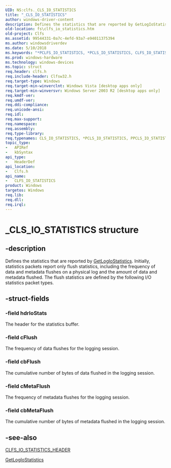 ```yaml
---
UID: NS:clfs._CLS_IO_STATISTICS
title: "_CLS_IO_STATISTICS"
author: windows-driver-content
description: Defines the statistics that are reported by GetLogIoStatistics.
old-location: fs\clfs_io_statistics.htm
old-project: Clfs
ms.assetid: 99544331-0a7c-4efd-93a7-e94011375394
ms.author: windowsdriverdev
ms.date: 5/10/2018
ms.keywords: "*PCLFS_IO_STATISTICS, *PCLS_IO_STATISTICS, CLFS_IO_STATISTICS, CLFS_IO_STATISTICS structure [Files], CLS_IO_STATISTICS, PCLFS_IO_STATISTICS, PCLFS_IO_STATISTICS structure pointer [Files], PPCLFS_IO_STATISTICS, PPCLFS_IO_STATISTICS structure pointer [Files], PPCLS_IO_STATISTICS, _CLS_IO_STATISTICS, clfs/PCLFS_IO_STATISTICS, clfs/PPCLFS_IO_STATISTICS, clfs/_CLFS_IO_STATISTICS, fs.clfs_io_statistics"
ms.prod: windows-hardware
ms.technology: windows-devices
ms.topic: struct
req.header: clfs.h
req.include-header: Clfsw32.h
req.target-type: Windows
req.target-min-winverclnt: Windows Vista [desktop apps only]
req.target-min-winversvr: Windows Server 2003 R2 [desktop apps only]
req.kmdf-ver: 
req.umdf-ver: 
req.ddi-compliance: 
req.unicode-ansi: 
req.idl: 
req.max-support: 
req.namespace: 
req.assembly: 
req.type-library: 
req.typenames: CLS_IO_STATISTICS, *PCLS_IO_STATISTICS, PPCLS_IO_STATISTICS
topic_type:
-	APIRef
-	kbSyntax
api_type:
-	HeaderDef
api_location:
-	Clfs.h
api_name:
-	CLFS_IO_STATISTICS
product: Windows
targetos: Windows
req.lib: 
req.dll: 
req.irql: 
---
```


# _CLS_IO_STATISTICS structure


## -description


Defines the  statistics that are reported by  <a href="https://msdn.microsoft.com/1d4a5486-8a9e-480a-952c-12fc7386af3e">GetLogIoStatistics</a>.  Initially, statistics packets report only flush statistics, including the frequency of data and metadata flushes on a physical log and the amount of data and metadata flushed.  The flush statistics are defined by the following I/O statistics packet types.


## -struct-fields




### -field hdrIoStats

The header for the statistics buffer.


### -field cFlush

The frequency of  data flushes  for the logging session.


### -field cbFlush

The cumulative number of bytes of data  flushed in the logging session.


### -field cMetaFlush

The frequency of  metadata flushes  for the logging session.


### -field cbMetaFlush

The cumulative number of bytes of metadata flushed in the logging session.


## -see-also




<a href="https://msdn.microsoft.com/library/windows/hardware/ff541798">CLFS_IO_STATISTICS_HEADER</a>



<a href="https://msdn.microsoft.com/1d4a5486-8a9e-480a-952c-12fc7386af3e">GetLogIoStatistics</a>
 

 

